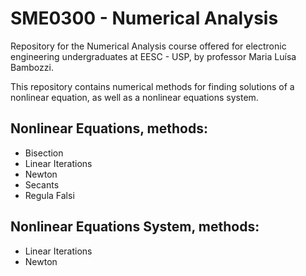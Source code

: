 # SME0300 - Numerical Analysis

Repository for the Numerical Analysis course offered for electronic engineering undergraduates at EESC - USP, by professor Maria Luísa Bambozzi.

This repository contains numerical methods for finding solutions of a nonlinear equation, as well as a nonlinear equations system.

## Nonlinear Equations, methods:
- Bisection
- Linear Iterations
- Newton
- Secants
- Regula Falsi

## Nonlinear Equations System, methods:
- Linear Iterations
- Newton
